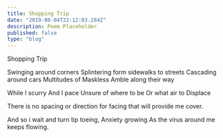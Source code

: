 ```yaml
---
title: Shopping Trip  
date: "2019-08-04T22:12:03.284Z"
description: Poem Placeholder 
published: false
type: "blog"
---
```


Shopping Trip 

Swinging around corners 
Splintering form sidewalks to streets 
Cascading around cars 
Multitudes of Maskless 
Amble along their way 

While I scurry 
And I pace 
Unsure of where to be 
Or what air to 
Displace 

There is no spacing or direction for facing that 
will provide me cover. 

And so i wait and turn tip toeing, 
Anxiety growing 
As the virus around me keeps flowing. 
